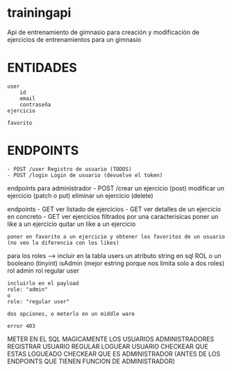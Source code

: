 # trainingapi
Api de entrenamiento de gimnasio para creación y modificación de ejercicios de entrenamientos para un gimnasio

# ENTIDADES
    user
        id
        email
        contraseña
    ejercicio

    favorito

# ENDPOINTS

	- POST /user Registro de usuario (TODOS)
	- POST /login Login de usuario (devuelve el token)

endpoints para administrador
	- POST /crear un ejercicio (post)
	modificar un ejercicio (patch o put)
	eliminar un ejercicio (delete)
	
endpoints 
	- GET ver listado de ejercicios
	- GET ver detalles de un ejercicio en concreto
	- GET ver ejercicios filtrados por una caracterisicas
	poner un like a un ejercicio
	quitar un like a un ejercicio
	
	poner en favorito a un ejercicio y obtener los favoritos de un usuario (no veo la diferencia con los likes)
	

para los roles --> incluir en la tabla users un 
	atributo string en sql ROL o un booleano (tinyint) isAdmin (mejor estring porque nos limita solo a dos roles)
	rol admin
      	rol regular user
		
	incluirlo en el payload
	role: "admin"
	o
	role: "regular user"
	
	dos opciones, o meterlo en un middle ware
	
	error 403
	
	
METER EN EL SQL MAGICAMENTE LOS USUARIOS ADMINISTRADORES
REGISTRAR USUARIO REGULAR
LOGUEAR USUARIO
CHECKEAR QUE ESTAS LOGUEADO
CHECKEAR QUE ES ADMINISTRADOR (ANTES DE LOS ENDPOINTS QUE TIENEN FUNCION DE ADMINISTRADOR)